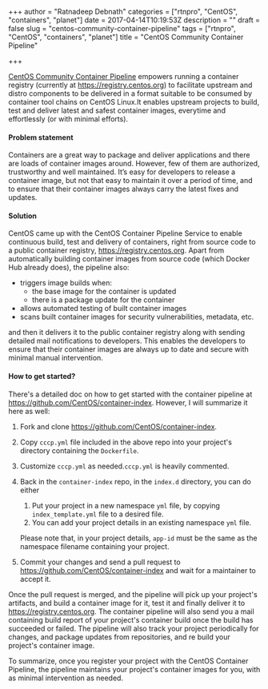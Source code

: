 +++
author = "Ratnadeep Debnath"
categories = ["rtnpro", "CentOS", "containers", "planet"]
date = 2017-04-14T10:19:53Z
description = ""
draft = false
slug = "centos-community-container-pipeline"
tags = ["rtnpro", "CentOS", "containers", "planet"]
title = "CentOS Community Container Pipeline"

+++


[CentOS Community Container Pipeline](https://wiki.centos.org/ContainerPipeline) empowers running a container registry (currently at https://registry.centos.org) to facilitate upstream and distro components to be delivered in a format suitable to be consumed by container tool chains on CentOS Linux.It enables upstream projects to build, test and deliver latest and safest container images, everytime and effortlessly (or with minimal efforts).

#### Problem statement
Containers are a great way to package and deliver applications and there are loads of container images around. However, few of them are authorized, trustworthy and well maintained. It’s easy for developers to release a container image, but not that easy to maintain it over a period of time, and to ensure that their container images always carry the latest fixes and updates.

#### Solution
CentOS came up with the CentOS Container Pipeline Service to enable continuous build, test and delivery of containers, right from source code to a public container registry, https://registry.centos.org. Apart from automatically building container images from source code (which Docker Hub already does), the pipeline also:

- triggers image builds when:
   - the base image for the container is updated
   - there is a package update for the container
- allows automated testing of built container images
- scans built container images for security vulnerabilities, metadata, etc.

and then it delivers it to the public container registry along with sending detailed mail notifications to developers. This enables the developers to ensure that their container images are always up to date and secure with minimal manual intervention.

#### How to get started?

There's a detailed doc on how to get started with the container pipeline at https://github.com/CentOS/container-index. However, I will summarize it here as well:

1. Fork and clone https://github.com/CentOS/container-index.
1. Copy ``cccp.yml`` file included in the above repo into your project's directory containing the ``Dockerfile``.
1. Customize ``cccp.yml`` as needed.``cccp.yml`` is heavily commented.
1. Back in the ``container-index`` repo, in the ``index.d`` directory, you can do either
   1. Put your project in a new namespace ``yml`` file, by copying ``index_template.yml`` file to a desired file.
   1. You can add your project details in an existing namespace ``yml`` file.

     Please note that, in your project details, ``app-id`` must be the same as the namespace filename containing your project.
1. Commit your changes and send a pull request to https://github.com/CentOS/container-index and wait for a maintainer to accept it.

Once the pull request is merged, and the pipeline will pick up your project's artifacts, and build a container image for it, test it and finally deliver it to https://registry.centos.org. The container pipeline will also send you a mail containing build report of your project's container build once the build has succeeded or failed. The pipeline will also track your project periodically for changes, and package updates from repositories, and re build your project's container image.

To summarize, once you register your project with the CentOS Container Pipeline, the pipeline maintains your project's container images for you, with as minimal intervention as needed.

